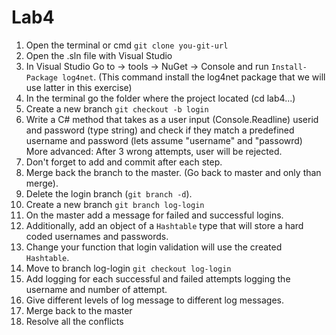 # Lab4
1. Open the terminal or cmd `git clone you-git-url`
2. Open the .sln file with Visual Studio
1. In Visual Studio Go to -> tools -> NuGet -> Console and run `Install-Package log4net`. 
(This command install the log4net package that we will use latter in this exercise)
4. In the terminal go the folder where the project located (cd lab4...)
5. Create a new branch `git checkout -b login`
6. Write a C# method that takes as a user input (Console.Readline) userid and password (type string) and check if they match a predefined username and password (lets assume "username" and "passowrd) 
More advanced: After 3 wrong attempts, user will be rejected.
7. Don't forget to add and commit after each step.
8. Merge back the branch to the master. (Go back to master and only than merge).
9. Delete the login branch (`git branch -d`).
10. Create a new branch `git branch log-login`
11. On the master add a message for failed and successful logins.
12. Additionally, add an object of a `Hashtable` type that will store a hard coded usernames and passwords.
13. Change your function that login validation will use the created `Hashtable`.
14. Move to branch log-login `git checkout log-login`
15. Add logging for each successful and failed attempts logging the username and number of attempt.
16. Give different levels of  log message to different log messages.
17. Merge back to the master
18. Resolve all the conflicts
